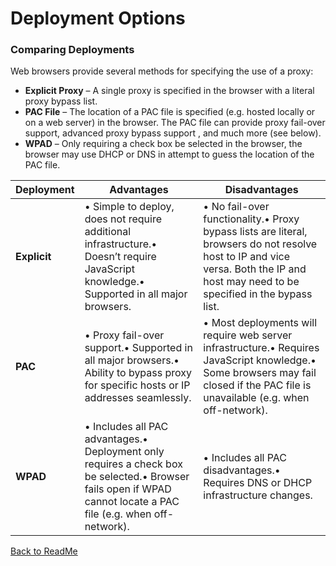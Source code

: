 # Deployment Options

### Comparing Deployments

Web browsers provide several methods for specifying the use of a proxy:

- **Explicit Proxy** – A single proxy is specified in the browser with a literal proxy bypass list.
- **PAC File** – The location of a PAC file is specified (e.g. hosted locally or on a web server) in the browser. The PAC file can provide proxy fail-over support, advanced proxy bypass support , and much more (see below).
- **WPAD** – Only requiring a check box be selected in the browser, the browser may use DHCP or DNS in attempt to guess the location of the PAC file.

| **Deployment** | **Advantages** | **Disadvantages** |
| --- | --- | --- |
| **Explicit** | • Simple to deploy, does not require additional infrastructure.• Doesn’t require JavaScript knowledge.• Supported in all major browsers. | • No fail-over functionality.• Proxy bypass lists are literal, browsers do not resolve host to IP and vice versa. Both the IP and host may need to be specified in the bypass list. |
| **PAC** | • Proxy fail-over support.• Supported in all major browsers.• Ability to bypass proxy for specific hosts or IP addresses seamlessly. | • Most deployments will require web server infrastructure.• Requires JavaScript knowledge.• Some browsers may fail closed if the PAC file is unavailable (e.g. when off-network). |
| **WPAD** | • Includes all PAC advantages.• Deployment only requires a check box be selected.• Browser fails open if WPAD cannot locate a PAC file (e.g. when off-network). | • Includes all PAC disadvantages.• Requires DNS or DHCP infrastructure changes. |

[Back to ReadMe](https://github.com/mdries-zs/findproxyforurl/blob/main/README.md)
